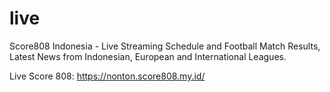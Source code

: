 # live
Score808 Indonesia - Live Streaming Schedule and Football Match Results, Latest News from Indonesian, European and International Leagues.

Live Score 808: https://nonton.score808.my.id/
